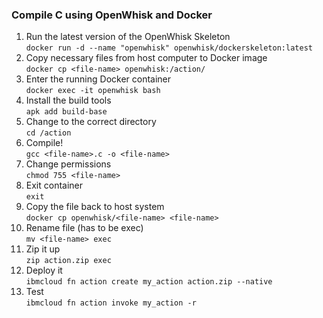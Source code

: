 ### Compile C using OpenWhisk and Docker

1. Run the latest version of the OpenWhisk Skeleton </br>
`docker run -d --name "openwhisk" openwhisk/dockerskeleton:latest`
2. Copy necessary files from host computer to Docker image </br>
`docker cp <file-name> openwhisk:/action/`
3. Enter the running Docker container </br>
`docker exec -it openwhisk bash`
4. Install the build tools </br>
`apk add build-base`
5. Change to the correct directory </br>
`cd /action`
6. Compile! </br>
`gcc <file-name>.c -o <file-name>`
7. Change permissions </br>
`chmod 755 <file-name>`
8. Exit container </br>
`exit`
9. Copy the file back to host system </br>
`docker cp openwhisk/<file-name> <file-name>`
10. Rename file (has to be exec) </br>
`mv <file-name> exec`
11. Zip it up </br>
`zip action.zip exec`
12. Deploy it </br>
`ibmcloud fn action create my_action action.zip --native`
13. Test </br>
`ibmcloud fn action invoke my_action -r`

